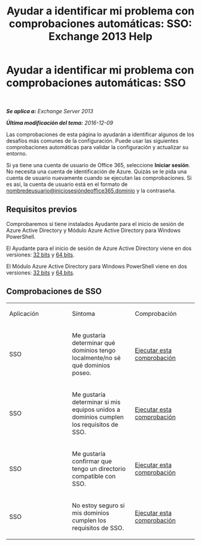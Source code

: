 ﻿---
title: 'Ayudar a identificar mi problema con comprobaciones automáticas: SSO: Exchange 2013 Help'
TOCTitle: 'Ayudar a identificar mi problema con comprobaciones automáticas: SSO'
ms:assetid: b7d8418d-f6a9-4bed-af84-0b2ad0554aa9
ms:mtpsurl: https://technet.microsoft.com/es-es/library/Dn793975(v=EXCHG.150)
ms:contentKeyID: 62633067
ms.date: 05/22/2018
mtps_version: v=EXCHG.150
ms.translationtype: MT
---

# Ayudar a identificar mi problema con comprobaciones automáticas: SSO

 

_**Se aplica a:** Exchange Server 2013_

_**Última modificación del tema:** 2016-12-09_

Las comprobaciones de esta página lo ayudarán a identificar algunos de los desafíos más comunes de la configuración. Puede usar las siguientes comprobaciones automáticas para validar la configuración y actualizar su entorno.

Si ya tiene una cuenta de usuario de Office 365, seleccione **Iniciar sesión**. No necesita una cuenta de identificación de Azure. Quizás se le pida una cuenta de usuario nuevamente cuando se ejecutan las comprobaciones. Si es así, la cuenta de usuario está en el formato de nombredeusuario@iniciosesióndeoffice365.dominio y la contraseña.

## Requisitos previos

Comprobaremos si tiene instalados Ayudante para el inicio de sesión de Azure Active Directory y Módulo Azure Active Directory para Windows PowerShell.

El Ayudante para el inicio de sesión de Azure Active Directory viene en dos versiones: [32 bits](https://go.microsoft.com/fwlink/?linkid=286261) y [64 bits](https://go.microsoft.com/fwlink/?linkid=286262).

El Módulo Azure Active Directory para Windows PowerShell viene en dos versiones: [32 bits](https://go.microsoft.com/fwlink/?linkid=286258) y [64 bits](https://go.microsoft.com/fwlink/?linkid=286259).

## Comprobaciones de SSO


<table>
<colgroup>
<col style="width: 33%" />
<col style="width: 33%" />
<col style="width: 33%" />
</colgroup>
<tbody>
<tr class="odd">
<td><p>Aplicación</p></td>
<td><p>Síntoma</p></td>
<td><p>Comprobación</p></td>
</tr>
<tr class="even">
<td><p>SSO</p></td>
<td><p>Me gustaría determinar qué dominios tengo localmente/no sé qué dominios poseo.</p></td>
<td><p><a href="https://go.microsoft.com/?linkid=9834918">Ejecutar esta comprobación</a></p></td>
</tr>
<tr class="odd">
<td><p>SSO</p></td>
<td><p>Me gustaría determinar si mis equipos unidos a dominios cumplen los requisitos de SSO.</p></td>
<td><p><a href="https://go.microsoft.com/?linkid=9834912">Ejecutar esta comprobación</a></p></td>
</tr>
<tr class="even">
<td><p>SSO</p></td>
<td><p>Me gustaría confirmar que tengo un directorio compatible con SSO.</p></td>
<td><p><a href="https://go.microsoft.com/?linkid=9834876">Ejecutar esta comprobación</a></p></td>
</tr>
<tr class="odd">
<td><p>SSO</p></td>
<td><p>No estoy seguro si mis dominios cumplen los requisitos de SSO.</p></td>
<td><p><a href="https://go.microsoft.com/?linkid=9834918">Ejecutar esta comprobación</a></p></td>
</tr>
</tbody>
</table>

